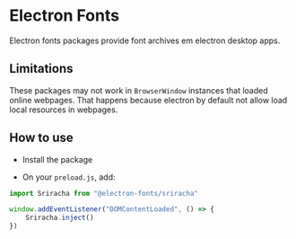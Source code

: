 # Electron Fonts

Electron fonts packages provide font archives em electron desktop apps.

## Limitations

These packages may not work in `BrowserWindow` instances that loaded online webpages. That happens because electron by default not allow load local resources in webpages.

## How to use

* Install the package

* On your `preload.js`, add:

```ts
import Sriracha from "@electron-fonts/sriracha"

window.addEventListener("DOMContentLoaded", () => {
    Sriracha.inject()
})
```